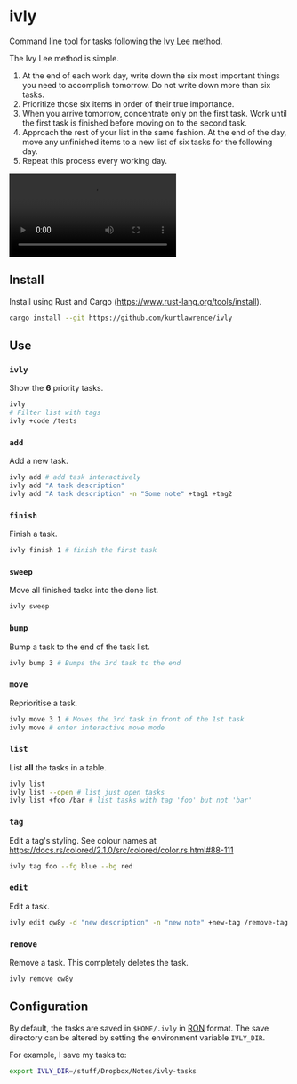 # ivly

Command line tool for tasks following the [Ivy Lee method](https://jamesclear.com/ivy-lee).

The Ivy Lee method is simple.

1. At the end of each work day, write down the six most important things you need to accomplish tomorrow. Do not write down more than six tasks.
2. Prioritize those six items in order of their true importance.
3. When you arrive tomorrow, concentrate only on the first task. Work until the first task is finished before moving on to the second task.
4. Approach the rest of your list in the same fashion. At the end of the day, move any unfinished items to a new list of six tasks for the following day.
5. Repeat this process every working day.

![](use.mp4)

## Install

Install using Rust and Cargo (https://www.rust-lang.org/tools/install).

```sh
cargo install --git https://github.com/kurtlawrence/ivly
```

## Use

### `ivly`

Show the **6** priority tasks.

```sh
ivly
# Filter list with tags
ivly +code /tests
```

### `add`

Add a new task.

```sh
ivly add # add task interactively
ivly add "A task description"
ivly add "A task description" -n "Some note" +tag1 +tag2
```

### `finish`

Finish a task.

```sh
ivly finish 1 # finish the first task
```

### `sweep`

Move all finished tasks into the done list.

```sh
ivly sweep
```

### `bump`

Bump a task to the end of the task list.

```sh
ivly bump 3 # Bumps the 3rd task to the end
```

### `move`

Reprioritise a task.

```sh
ivly move 3 1 # Moves the 3rd task in front of the 1st task
ivly move # enter interactive move mode
```

### `list`

List **all** the tasks in a table.

```sh
ivly list
ivly list --open # list just open tasks
ivly list +foo /bar # list tasks with tag 'foo' but not 'bar'
```

### `tag`

Edit a tag's styling.
See colour names at https://docs.rs/colored/2.1.0/src/colored/color.rs.html#88-111

```sh
ivly tag foo --fg blue --bg red
```

### `edit`

Edit a task.

```sh
ivly edit qw8y -d "new description" -n "new note" +new-tag /remove-tag
```

### `remove`

Remove a task.
This completely deletes the task.

```sh
ivly remove qw8y
```

## Configuration

By default, the tasks are saved in `$HOME/.ivly` in [RON](https://github.com/ron-rs/ron) format.
The save directory can be altered by setting the environment variable `IVLY_DIR`.

For example, I save my tasks to:
```sh
export IVLY_DIR=/stuff/Dropbox/Notes/ivly-tasks
```
